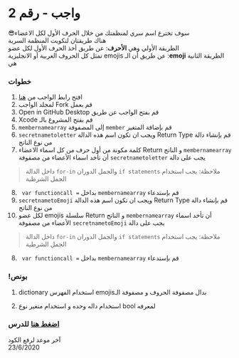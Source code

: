 # واجب  - رقم 2
 😎سوف تخترع اسم سري لمنظمتك  من خلال الحرف الأول لكل الاعضاء \
 هناك طريقتان لتكويت المنظمة السرية\
 الطريقة الأولي وهي **الأحرف**: عن طريق أخذ الحرف الأول لكل عضو\
 تمثل كل الحروف العربية أو الانجليزية emojis عن طريق أن الـ  :**emoji** الطريقة الثانية هي 
### خطوات 

1. افتح رابط الواجب من [هنا](https://github.com/kuwaitcodes/ios-hw-2)
2. لمجلد الواجب Fork قم بعمل
3. Open in GitHub Desktop قم بفتح الواجب عن طريق 
4. Xcode قم بفتح المشروع بالـ
5. `membernamearray` إلى المصفوفة  `member` قم بإضافة المتغير 
6. `secretnametoletter` ويجب ان تكون اسم هذه الدالة  Return Type قم بإنشاء دالة من نوع الناتج    
7. كلمة مكونة من أول حرف من كل اسماء الاعضاء Return  و الناتج  `membernamearray` أن تأخد اسماء الأعضاء من مصفوفة  `secretnametoletter` يجب على دالة
> داخل الدالة `for-in` والجمل الدوران `if statements`  ملاحظة: يجب استخدام الجمل الشرطية 
8. ` var functioncall =` بداخل `membernamearray` قم بإستدعاء
6. `secretnametoEmoji` ويجب ان تكون اسم هذه الدالة  Return Type قم بإنشاء دالة من نوع الناتج    
7.  لكل عضو emojis سلسلة  Return  و الناتج  `membernamearray` أن تأخد اسماء الأعضاء من مصفوفة  `secretnametoEmoji` يجب على دالة 
> داخل الدالة `for-in` والجمل الدوران `if statements`  ملاحظة: يجب استخدام الجمل الشرطية 

8. ` var functioncall =` بداخل `membernamearray` قم بإستدعاء


### !بونص 
1.  dictionary استخدام الفهرس emojisبدال  مصفوفة الحروف و مصفوفة الـ 

2. استخدام داله وحده و استخدام متغير نوع bool لمعرفه

### [اضغط هنا](https://app.code.kw/%D8%A8%D8%B1%D9%85%D8%AC%D8%A9-%D8%AA%D8%B7%D8%A8%D9%8A%D9%82%D8%A7%D8%AA-%D8%A7%D9%84%D8%A7%D9%8A%D9%81%D9%88%D9%86-%D9%85%D8%B9-%D8%B3%D9%88%D9%8A%D9%81%D8%AA-Swift-KFAS/%D8%A7%D9%84%D9%85%D8%AC%D9%85%D9%88%D8%B9%D8%A7%D8%AA-%D9%88-%D8%A7%D9%84%D8%AA%D8%AD%D9%83%D9%85-%D9%88-%D8%A7%D9%84%D8%AF%D9%88%D8%A7%D9%84-collections-control-functions-KFAS) للدرس


آخر موعد لرفع الكود\
23/6/2020


